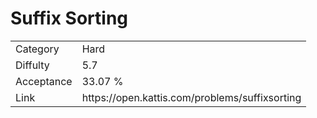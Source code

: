 # Suffix Sorting

<table>
    <tr>
        <td>Category</td>
        <td>Hard</td>
    </tr>
    <tr>
        <td>Diffulty</td>
        <td>5.7</td>
    </tr>
    <tr>
        <td>Acceptance</td>
        <td>33.07 %</td>
    </tr>
    <tr>
        <td>Link</td>
        <td>https://open.kattis.com/problems/suffixsorting</td>
    </tr>
</table>
